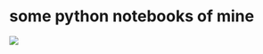 # some python notebooks of mine


![](https://media1.tenor.com/images/6797726ed7f8c01bccae4d401070fb7d/tenor.gif?itemid=10982646)
